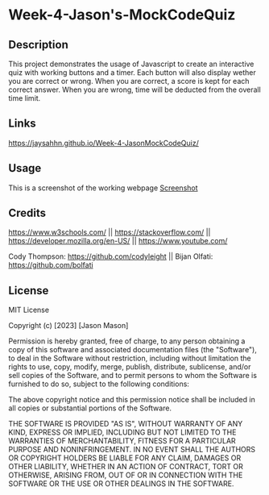 # Week-4-Jason's-MockCodeQuiz

## Description

This project demonstrates the usage of Javascript to create an interactive quiz with working buttons and a timer. Each button will also display wether you are correct or wrong. When you are correct, a score is kept for each correct answer. When you are wrong, time will be deducted from the overall time limit. 

## Links

https://jaysahhn.github.io/Week-4-JasonMockCodeQuiz/

## Usage
This is a screenshot of the working webpage
[Screenshot](Week-4-MockCodeQuiz\Assets\images\mockcodequizscreenshot.png)

## Credits

https://www.w3schools.com/ || 
https://stackoverflow.com/ || 
https://developer.mozilla.org/en-US/ || 
https://www.youtube.com/

Cody Thompson: https://github.com/codyleight ||
Bijan Olfati: https://github.com/bolfati

## License
MIT License

Copyright (c) [2023] [Jason Mason]

Permission is hereby granted, free of charge, to any person obtaining a copy of this software and associated documentation files (the "Software"), to deal in the Software without restriction, including without limitation the rights to use, copy, modify, merge, publish, distribute, sublicense, and/or sell copies of the Software, and to permit persons to whom the Software is furnished to do so, subject to the following conditions:

The above copyright notice and this permission notice shall be included in all copies or substantial portions of the Software.

THE SOFTWARE IS PROVIDED "AS IS", WITHOUT WARRANTY OF ANY KIND, EXPRESS OR IMPLIED, INCLUDING BUT NOT LIMITED TO THE WARRANTIES OF MERCHANTABILITY, FITNESS FOR A PARTICULAR PURPOSE AND NONINFRINGEMENT. IN NO EVENT SHALL THE AUTHORS OR COPYRIGHT HOLDERS BE LIABLE FOR ANY CLAIM, DAMAGES OR OTHER LIABILITY, WHETHER IN AN ACTION OF CONTRACT, TORT OR OTHERWISE, ARISING FROM, OUT OF OR IN CONNECTION WITH THE SOFTWARE OR THE USE OR OTHER DEALINGS IN THE SOFTWARE.